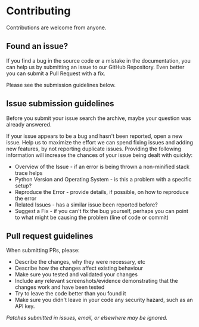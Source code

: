 # Contributing

Contributions are welcome from anyone.

## Found an issue?

If you find a bug in the source code or a mistake in the documentation, you can help us by submitting an issue to our GitHub Repository. Even better you can submit a Pull Request with a fix.

Please see the submission guidelines below.

## Issue submission guidelines

Before you submit your issue search the archive, maybe your question was already answered.

If your issue appears to be a bug and hasn't been reported, open a new issue. Help us to maximize the effort we can spend fixing issues and adding new features, by not reporting duplicate issues. Providing the following information will increase the chances of your issue being dealt with quickly:

  - Overview of the Issue - if an error is being thrown a non-minified stack trace helps
  - Python Version and Operating System - is this a problem with a specific setup?
  - Reproduce the Error - provide details, if possible, on how to reproduce the error
  - Related Issues - has a similar issue been reported before?
  - Suggest a Fix - if you can't fix the bug yourself, perhaps you can point to what might be causing the problem (line of code or commit)

## Pull request guidelines

When submitting PRs, please:

- Describe the changes, why they were necessary, etc
- Describe how the changes affect existing behaviour
- Make sure you tested and validated your changes
- Include any relevant screenshots/evidence demonstrating that the changes work and have been tested
- Try to leave the code better than you found it
- Make sure you didn't leave in your code any security hazard, such as an API key.

_Patches submitted in issues, email, or elsewhere may be ignored._

